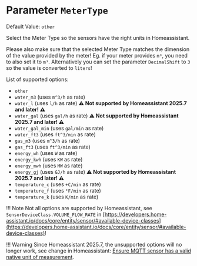 # Parameter `MeterType`
Default Value: `other`

Select the Meter Type so the sensors have the right units in Homeassistant.

Please also make sure that the selected Meter Type matches the dimension of the value provided by the meter!
Eg. if your meter provides `m³`, you need to also set it to `m³`.
Alternatively you can set the parameter `DecimalShift` to `3` so the value is converted to `liters`!

List of supported options:

- `other`
- `water_m3` (uses `m^3/h` as rate)
- `water_l`  (uses `l/h` as rate) **⚠️ Not supported by Homeassistant 2025.7 and later! ⚠️**
- `water_gal`  (uses `gal/h` as rate) **⚠️ Not supported by Homeassistant 2025.7 and later! ⚠️**
- `water_gal_min`  (uses `gal/min` as rate)
- `water_ft3` (uses `ft^3/min` as rate)
- `gas_m3` (uses `m^3/h` as rate)
- `gas_ft3` (uses `ft^3/min` as rate)
- `energy_wh` (uses `W` as rate)
- `energy_kwh` (uses `KW` as rate)
- `energy_mwh` (uses `MW` as rate)
- `energy_gj`  (uses `GJ/h` as rate) **⚠️ Not supported by Homeassistant 2025.7 and later! ⚠️**
- `temperature_c` (uses `+C/min` as rate)
- `temperature_f` (uses `°F/min` as rate)
- `temperature_k` (uses `K/min` as rate)

!!! Note
    Not all options are supported by Homeassistant, see `SensorDeviceClass.VOLUME_FLOW_RATE` in [https://developers.home-assistant.io/docs/core/entity/sensor/#available-device-classes](https://developers.home-assistant.io/docs/core/entity/sensor/#available-device-classes)!
    
!!! Warning
    Since Homeassistant 2025.7, the unsupported options will no longer work, see change in Homeassistant: [Ensure MQTT sensor has a valid native unit of measurement](https://github.com/home-assistant/core/pull/146722).

